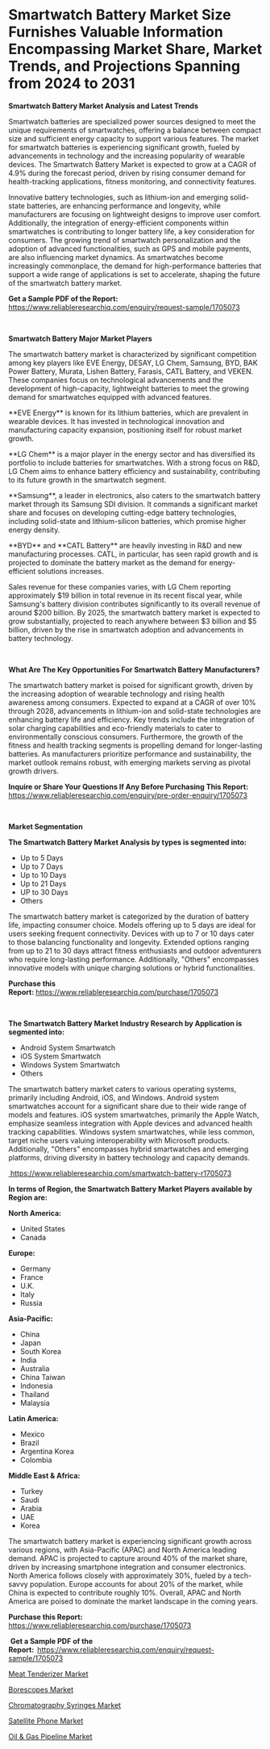 <p><h1>Smartwatch Battery Market Size Furnishes Valuable Information Encompassing Market Share, Market Trends, and Projections Spanning from 2024 to 2031</h1></p><p><strong>Smartwatch Battery Market Analysis and Latest Trends</strong></p>
<p><p>Smartwatch batteries are specialized power sources designed to meet the unique requirements of smartwatches, offering a balance between compact size and sufficient energy capacity to support various features. The market for smartwatch batteries is experiencing significant growth, fueled by advancements in technology and the increasing popularity of wearable devices. The Smartwatch Battery Market is expected to grow at a CAGR of 4.9% during the forecast period, driven by rising consumer demand for health-tracking applications, fitness monitoring, and connectivity features.</p><p>Innovative battery technologies, such as lithium-ion and emerging solid-state batteries, are enhancing performance and longevity, while manufacturers are focusing on lightweight designs to improve user comfort. Additionally, the integration of energy-efficient components within smartwatches is contributing to longer battery life, a key consideration for consumers. The growing trend of smartwatch personalization and the adoption of advanced functionalities, such as GPS and mobile payments, are also influencing market dynamics. As smartwatches become increasingly commonplace, the demand for high-performance batteries that support a wide range of applications is set to accelerate, shaping the future of the smartwatch battery market.</p></p>
<p><strong>Get a Sample PDF of the Report:&nbsp;</strong> <a href="https://www.reliableresearchiq.com/enquiry/request-sample/1705073?utm_campaign=1732&utm_medium=2&utm_source=Github&utm_content=ia&utm_term=21102024&utm_id=smartwatch-battery">https://www.reliableresearchiq.com/enquiry/request-sample/1705073</a></p>
<p>&nbsp;</p>
<p><strong>Smartwatch Battery Major Market Players</strong></p>
<p><p>The smartwatch battery market is characterized by significant competition among key players like EVE Energy, DESAY, LG Chem, Samsung, BYD, BAK Power Battery, Murata, Lishen Battery, Farasis, CATL Battery, and VEKEN. These companies focus on technological advancements and the development of high-capacity, lightweight batteries to meet the growing demand for smartwatches equipped with advanced features.</p><p>**EVE Energy** is known for its lithium batteries, which are prevalent in wearable devices. It has invested in technological innovation and manufacturing capacity expansion, positioning itself for robust market growth.</p><p>**LG Chem** is a major player in the energy sector and has diversified its portfolio to include batteries for smartwatches. With a strong focus on R&D, LG Chem aims to enhance battery efficiency and sustainability, contributing to its future growth in the smartwatch segment.</p><p>**Samsung**, a leader in electronics, also caters to the smartwatch battery market through its Samsung SDI division. It commands a significant market share and focuses on developing cutting-edge battery technologies, including solid-state and lithium-silicon batteries, which promise higher energy density.</p><p>**BYD** and **CATL Battery** are heavily investing in R&D and new manufacturing processes. CATL, in particular, has seen rapid growth and is projected to dominate the battery market as the demand for energy-efficient solutions increases.</p><p>Sales revenue for these companies varies, with LG Chem reporting approximately $19 billion in total revenue in its recent fiscal year, while Samsung's battery division contributes significantly to its overall revenue of around $200 billion. By 2025, the smartwatch battery market is expected to grow substantially, projected to reach anywhere between $3 billion and $5 billion, driven by the rise in smartwatch adoption and advancements in battery technology.</p></p>
<p>&nbsp;</p>
<p><strong>What Are The Key Opportunities For Smartwatch Battery Manufacturers?</strong></p>
<p><p>The smartwatch battery market is poised for significant growth, driven by the increasing adoption of wearable technology and rising health awareness among consumers. Expected to expand at a CAGR of over 10% through 2028, advancements in lithium-ion and solid-state technologies are enhancing battery life and efficiency. Key trends include the integration of solar charging capabilities and eco-friendly materials to cater to environmentally conscious consumers. Furthermore, the growth of the fitness and health tracking segments is propelling demand for longer-lasting batteries. As manufacturers prioritize performance and sustainability, the market outlook remains robust, with emerging markets serving as pivotal growth drivers.</p></p>
<p><strong>Inquire or Share Your Questions If Any Before Purchasing This Report:</strong> <a href="https://www.reliableresearchiq.com/enquiry/pre-order-enquiry/1705073?utm_campaign=1732&utm_medium=2&utm_source=Github&utm_content=ia&utm_term=21102024&utm_id=smartwatch-battery">https://www.reliableresearchiq.com/enquiry/pre-order-enquiry/1705073</a></p>
<p>&nbsp;</p>
<p><strong>Market Segmentation</strong></p>
<p><strong>The Smartwatch Battery Market Analysis by types is segmented into:</strong></p>
<p><ul><li>Up to 5 Days</li><li>Up to 7 Days</li><li>Up to 10 Days</li><li>Up to 21 Days</li><li>UP to 30 Days</li><li>Others</li></ul></p>
<p><p>The smartwatch battery market is categorized by the duration of battery life, impacting consumer choice. Models offering up to 5 days are ideal for users seeking frequent connectivity. Devices with up to 7 or 10 days cater to those balancing functionality and longevity. Extended options ranging from up to 21 to 30 days attract fitness enthusiasts and outdoor adventurers who require long-lasting performance. Additionally, "Others" encompasses innovative models with unique charging solutions or hybrid functionalities.</p></p>
<p><strong>Purchase this Report:&nbsp;</strong><a href="https://www.reliableresearchiq.com/purchase/1705073?utm_campaign=1732&utm_medium=2&utm_source=Github&utm_content=ia&utm_term=21102024&utm_id=smartwatch-battery">https://www.reliableresearchiq.com/purchase/1705073</a></p>
<p>&nbsp;</p>
<p><strong>The Smartwatch Battery Market Industry Research by Application is segmented into:</strong></p>
<p><ul><li>Android System Smartwatch</li><li>iOS System Smartwatch</li><li>Windows System Smartwatch</li><li>Others</li></ul></p>
<p><p>The smartwatch battery market caters to various operating systems, primarily including Android, iOS, and Windows. Android system smartwatches account for a significant share due to their wide range of models and features. iOS system smartwatches, primarily the Apple Watch, emphasize seamless integration with Apple devices and advanced health tracking capabilities. Windows system smartwatches, while less common, target niche users valuing interoperability with Microsoft products. Additionally, "Others" encompasses hybrid smartwatches and emerging platforms, driving diversity in battery technology and capacity demands.</p></p>
<p><a href="https://www.reliableresearchiq.com/smartwatch-battery-r1705073?utm_campaign=1732&utm_medium=2&utm_source=Github&utm_content=ia&utm_term=21102024&utm_id=smartwatch-battery">&nbsp;https://www.reliableresearchiq.com/smartwatch-battery-r1705073</a></p>
<p><strong>In terms of Region, the Smartwatch Battery Market Players available by Region are:</strong></p>
<p>
    <p> <strong> North America: </strong>
        <ul>
            <li>United States</li>
            <li>Canada</li>
        </ul>
        </p> 
    <p> <strong> Europe: </strong>
        <ul>
            <li>Germany</li>
            <li>France</li>
            <li>U.K.</li>
            <li>Italy</li>
            <li>Russia</li>
        </ul>
        </p> 
    <p> <strong> Asia-Pacific: </strong>
        <ul>
            <li>China</li>
            <li>Japan</li>
            <li>South Korea</li>
            <li>India</li>
            <li>Australia</li>
            <li>China Taiwan</li>
            <li>Indonesia</li>
            <li>Thailand</li>
            <li>Malaysia</li>
        </ul>
        </p> 
    <p> <strong> Latin America: </strong>
        <ul>
            <li>Mexico</li>
            <li>Brazil</li>
            <li>Argentina Korea</li>
            <li>Colombia</li>
        </ul>
        </p> 
    <p> <strong> Middle East & Africa: </strong>
        <ul>
            <li>Turkey</li>
            <li>Saudi</li>
            <li>Arabia</li>
            <li>UAE</li>
            <li>Korea</li>
        </ul>
    </p>
    </p>
<p><p>The smartwatch battery market is experiencing significant growth across various regions, with Asia-Pacific (APAC) and North America leading demand. APAC is projected to capture around 40% of the market share, driven by increasing smartphone integration and consumer electronics. North America follows closely with approximately 30%, fueled by a tech-savvy population. Europe accounts for about 20% of the market, while China is expected to contribute roughly 10%. Overall, APAC and North America are poised to dominate the market landscape in the coming years.</p></p>
<p><strong>Purchase this Report: </strong><a href="https://www.reliableresearchiq.com/purchase/1705073?utm_campaign=1732&utm_medium=2&utm_source=Github&utm_content=ia&utm_term=21102024&utm_id=smartwatch-battery">https://www.reliableresearchiq.com/purchase/1705073</a></p>
<p>&nbsp;<strong>Get a Sample PDF of the Report:&nbsp;&nbsp;</strong><a href="https://www.reliableresearchiq.com/enquiry/request-sample/1705073?utm_campaign=1732&utm_medium=2&utm_source=Github&utm_content=ia&utm_term=21102024&utm_id=smartwatch-battery">https://www.reliableresearchiq.com/enquiry/request-sample/1705073</a></p>
<p><strong></strong></p>
<p><p><a href="https://www.linkedin.com/pulse/emerging-trends-meat-tenderizer-market-detailed-overview-tmpbf?utm_campaign=1732&utm_medium=2&utm_source=Github&utm_content=ia&utm_term=21102024&utm_id=smartwatch-battery">Meat Tenderizer Market</a></p><p><a href="https://www.linkedin.com/pulse/global-borescopes-market-product-types-applications-regional-jcdhe?utm_campaign=1732&utm_medium=2&utm_source=Github&utm_content=ia&utm_term=21102024&utm_id=smartwatch-battery">Borescopes Market</a></p><p><a href="https://www.linkedin.com/pulse/global-chromatography-syringes-market-landscape-future-trends-s0rre?utm_campaign=1732&utm_medium=2&utm_source=Github&utm_content=ia&utm_term=21102024&utm_id=smartwatch-battery">Chromatography Syringes Market</a></p><p><a href="https://www.linkedin.com/pulse/satellite-phone-market-research-report-exploring-size-revenue-pr7gf?utm_campaign=1732&utm_medium=2&utm_source=Github&utm_content=ia&utm_term=21102024&utm_id=smartwatch-battery">Satellite Phone Market</a></p><p><a href="https://www.linkedin.com/pulse/competitive-intelligence-oil-gas-pipeline-market-key-players-zkl1f?utm_campaign=1732&utm_medium=2&utm_source=Github&utm_content=ia&utm_term=21102024&utm_id=smartwatch-battery">Oil & Gas Pipeline Market</a></p></p>